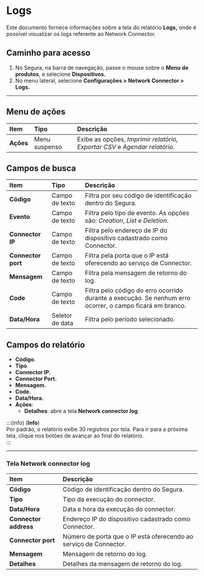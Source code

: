 # Logs

Este documento fornece informações sobre a tela do relatório **Logs,** onde é possível visualizar os logs referente ao Network Connector.

## Caminho para acesso

1. No Segura, na barra de navegação, passe o mouse sobre o **Menu de produtos**, e selecione **Dispositivos.**  
2. No menu lateral, selecione **Configurações > Network Connector > Logs.**

---
## Menu de ações

| **Item** | **Tipo** | **Descrição** |
| :---- | :---- | :---- |
| **Ações** | Menu suspenso | Exibe as opções, *Imprimir relatório, Exportar CSV* e *Agendar relatório.* |

## Campos de busca

| **Item** | **Tipo** | **Descrição** |
| :---- | :---- | :---- |
| **Código** | Campo de texto | Filtra por seu código de identificação dentro do Segura. |
| **Evento** | Campo de texto | Filtra pelo tipo de evento. As opções são: *Creation*, *List* e *Deletion*. |
| **Connector IP** | Campo de texto | Filtra pelo endereço de IP do dispositivo cadastrado como Connector. |
| **Connector port** | Campo de texto | Filtra pela porta que o IP está oferecendo ao serviço de Connector. |
| **Mensagem** | Campo de texto | Filtra pela mensagem de retorno do log. |
| **Code** | Campo de texto | Filtra pelo código do erro ocorrido durante a execução. Se nenhum erro ocorrer, o campo ficará em branco. |
| **Data/Hora** | Seletor de data | Filtra pelo período selecionado. |

## Campos do relatório

* **Código**.  
* **Tipo**.  
* **Connector IP.**  
* **Connector Port.**  
* **Mensagem.**  
* **Code.**  
* **Data/Hora.**  
* **Ações**:  
  * **Detalhes**: abre a tela **Network connector log**.

:::(info) (**Info**)  
Por padrão, o relatório exibe 30 registros por tela. Para ir para a próxima tela, clique nos botões de avançar ao final do relatório.  
:::

---
### Tela Network connector log

| **Item** | **Descrição** |
| :---- | :---- |
| **Código** | Código de identificação dentro do Segura. |
| **Tipo** | Tipo da execução do connector. |
| **Data/Hora** | Data e hora da execução do connector. |
| **Connector address** | Endereço IP do dispositivo cadastrado como Connector. |
| **Connector port** | Número de porta que o IP está oferecendo ao serviço de Connector. |
| **Mensagem** | Mensagem de retorno do log. |
| **Detalhes** | Detalhes da mensagem de retorno do log. |